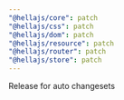 ```yaml
---
"@hellajs/core": patch
"@hellajs/css": patch
"@hellajs/dom": patch
"@hellajs/resource": patch
"@hellajs/router": patch
"@hellajs/store": patch
---
```


Release for auto changesets
